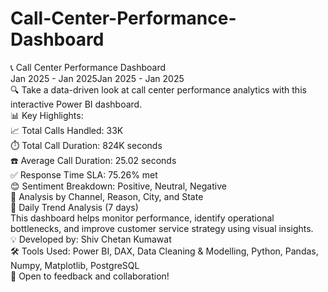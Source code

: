 # Call-Center-Performance-Dashboard
📞 Call Center Performance Dashboard<br>
Jan 2025 - Jan 2025Jan 2025 - Jan 2025<br>
🔍 Take a data-driven look at call center performance analytics with this interactive Power BI dashboard.<br>
📊 Key Highlights:<br>
📈 Total Calls Handled: 33K<br>
⏱️ Total Call Duration: 824K seconds<br>
☎️ Average Call Duration: 25.02 seconds<br>
✅ Response Time SLA: 75.26% met<br>
😊 Sentiment Breakdown: Positive, Neutral, Negative<br>
📍 Analysis by Channel, Reason, City, and State<br>
📅 Daily Trend Analysis (7 days)<br>
This dashboard helps monitor performance, identify operational bottlenecks, and improve customer service strategy using visual insights.<br>
💡 Developed by: Shiv Chetan Kumawat<br>
🛠 Tools Used: Power BI, DAX, Data Cleaning & Modelling, Python, Pandas, Numpy, Matplotlib, PostgreSQL<br>
🔗 Open to feedback and collaboration!<br>
